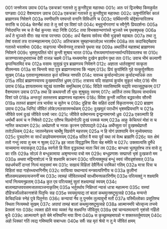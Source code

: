 001    जनमेजय उवाच
001a	एकचक्रां गतास्ते तु कुन्तीपुत्रा महारथाः
001c	अतः परं द्विजश्रेष्ठ किमकुर्वत पाण्डवाः
002    वैशम्पायन उवाच
002a	एकचक्रां गतास्ते तु कुन्तीपुत्रा महारथाः
002c	ऊषुर्नातिचिरं कालं ब्राह्मणस्य निवेशने
003a	रमणीयानि पश्यन्तो वनानि विविधानि च
003c	पार्थिवानपि चोद्देशान्सरितश्च सरांसि च
004a	चेरुर्भैक्षं तदा ते तु सर्व एव विशां पते
004c	बभूवुर्नागराणां च स्वैर्गुणैः प्रियदर्शनाः
005a	निवेदयन्ति स्म च ते भैक्षं कुन्त्याः सदा निशि
005c	तया विभक्तान्भागांस्ते भुञ्जते स्म पृथक्पृथक्
006a	अर्धं ते भुञ्जते वीराः सह मात्रा परन्तपाः
006c	अर्धं भैक्षस्य सर्वस्य भीमो भुङ्क्ते महाबलः
007a	तथा तु तेषां वसतां तत्र राजन्महात्मनाम्
007c	अतिचक्राम सुमहान्कालोऽथ भरतर्षभ
008a	ततः कदाचिद्भैक्षाय गतास्ते भरतर्षभाः
008c	सङ्गत्या भीमसेनस्तु तत्रास्ते पृथया सह
009a	अथार्तिजं महाशब्दं ब्राह्मणस्य निवेशने
009c	भृशमुत्पतितं घोरं कुन्ती शुश्राव भारत
010a	रोरूयमाणांस्तान्सर्वान्परिदेवयतश्च सा
010c	कारुण्यात्साधुभावाच्च देवी राजन्न चक्षमे
011a	मथ्यमानेव दुःखेन हृदयेन पृथा ततः
011c	उवाच भीमं कल्याणी कृपान्वितमिदं वचः
012a	वसामः सुसुखं पुत्र ब्राह्मणस्य निवेशने
012c	अज्ञाता धार्तराष्ट्राणां सत्कृता वीतमन्यवः
013a	सा चिन्तये सदा पुत्र ब्राह्मणस्यास्य किं न्वहम्
013c	प्रियं कुर्यामिति गृहे यत्कुर्युरुषिताः सुखम्
014a	एतावान्पुरुषस्तात कृतं यस्मिन्न नश्यति
014c	यावच्च कुर्यादन्योऽस्य कुर्यादभ्यधिकं ततः
015a	तदिदं ब्राह्मणस्यास्य दुःखमापतितं ध्रुवम्
015c	तत्रास्य यदि साहाय्यं कुर्याम सुकृतं भवेत्
016	भीम उवाच
016a	ज्ञायतामस्य यद्दुःखं यतश्चैव समुत्थितम्
016c	विदिते व्यवसिष्यामि यद्यपि स्यात्सुदुष्करम्
017	वैशम्पायन उवाच
017a	तथा हि कथयन्तौ तौ भूयः शुश्रुवतुः स्वनम्
017c	आर्तिजं तस्य विप्रस्य सभार्यस्य विशां पते
018a	अन्तःपुरं ततस्तस्य ब्राह्मणस्य महात्मनः
018c	विवेश कुन्ती त्वरिता बद्धवत्सेव सौरभी
019a	ततस्तं ब्राह्मणं तत्र भार्यया च सुतेन च
019c	दुहित्रा चैव सहितं ददर्श विकृताननम्
020	ब्राह्मण उवाच
020a	धिगिदं जीवितं लोकेऽनलसारमनर्थकम्
020c	दुःखमूलं पराधीनं भृशमप्रियभागि च
021a	जीविते परमं दुःखं जीविते परमो ज्वरः
021c	जीविते वर्तमानस्य द्वन्द्वानामागमो ध्रुवः
022a	एकात्मापि हि धर्मार्थौ कामं च न निषेवते
022c	एतैश्च विप्रयोगोऽपि दुःखं परमकं मतम्
023a	आहुः केचित्परं मोक्षं स च नास्ति कथञ्चन
023c	अर्थप्राप्तौ च नरकः कृत्स्न एवोपपद्यते
024a	अर्थेप्सुता परं दुःखमर्थप्राप्तौ ततोऽधिकम्
024c	जातस्नेहस्य चार्थेषु विप्रयोगे महत्तरम्
025a	न हि योगं प्रपश्यामि येन मुच्येयमापदः
025c	पुत्रदारेण वा सार्धं प्राद्रवेयामनामयम्
026a	यतितं वै मया पूर्वं यथा त्वं वेत्थ ब्राह्मणि
026c	यतः क्षेमं ततो गन्तुं त्वया तु मम न श्रुतम्
027a	इह जाता विवृद्धास्मि पिता चेह ममेति च
027c	उक्तवत्यसि दुर्मेधे याच्यमाना मयासकृत्
028a	स्वर्गतो हि पिता वृद्धस्तथा माता चिरं तव
028c	बान्धवा भूतपूर्वाश्च तत्र वासे तु का रतिः
029a	सोऽयं ते बन्धुकामाया अशृण्वन्त्या वचो मम
029c	बन्धुप्रणाशः सम्प्राप्तो भृशं दुःखकरो मम
030a	अथवा मद्विनाशोऽयं न हि शक्ष्यामि कञ्चन
030c	परित्यक्तुमहं बन्धुं स्वयं जीवन्नृशंसवत्
031a	सहधर्मचरीं दान्तां नित्यं मातृसमां मम
031c	सखायं विहितां देवैर्नित्यं परमिकां गतिम्
032a	मात्रा पित्रा च विहितां सदा गार्हस्थ्यभागिनीम्
032c	वरयित्वा यथान्यायं मन्त्रवत्परिणीय च
033a	कुलीनां शीलसम्पन्नामपत्यजननीं मम
033c	त्वामहं जीवितस्यार्थे साध्वीमनपकारिणीम्
033e	परित्यक्तुं न शक्ष्यामि भार्यां नित्यमनुव्रताम्
034a	कुत एव परित्यक्तुं सुतां शक्ष्याम्यहं स्वयम्
034c	बालामप्राप्तवयसमजातव्यञ्जनाकृतिम्
035a	भर्तुरर्थाय निक्षिप्तां न्यासं धात्रा महात्मना
035c	यस्यां दौहित्रजाँल्लोकानाशंसे पितृभिः सह
035e	स्वयमुत्पाद्य तां बालां कथमुत्स्रष्टुमुत्सहे
036a	मन्यन्ते केचिदधिकं स्नेहं पुत्रे पितुर्नराः
036c	कन्यायां नैव तु पुनर्मम तुल्यावुभौ मतौ
037a	यस्मिँल्लोकाः प्रसूतिश्च स्थिता नित्यमथो सुखम्
037c	अपापां तामहं बालां कथमुत्स्रष्टुमुत्सहे
038a	आत्मानमपि चोत्सृज्य तप्स्ये प्रेतवशं गतः
038c	त्यक्ता ह्येते मया व्यक्तं नेह शक्ष्यन्ति जीवितुम्
039a	एषां चान्यतमत्यागो नृशंसो गर्हितो बुधैः
039c	आत्मत्यागे कृते चेमे मरिष्यन्ति मया विना
040a	स कृच्छ्रामहमापन्नो न शक्तस्तर्तुमापदम्
040c	अहो धिक्कां गतिं त्वद्य गमिष्यामि सबान्धवः
040e	सर्वैः सह मृतं श्रेयो न तु मे जीवितं क्षमम्
